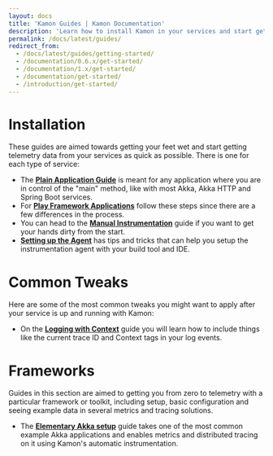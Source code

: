 ```yaml
---
layout: docs
title: 'Kamon Guides | Kamon Documentation'
description: 'Learn how to install Kamon in your services and start getting telemetry data out of it'
permalink: /docs/latest/guides/
redirect_from:
  - /docs/latest/guides/getting-started/
  - /documentation/0.6.x/get-started/
  - /documentation/1.x/get-started/
  - /documentation/get-started/
  - /introduction/get-started/
---
```


Installation
============

These guides are aimed towards getting your feet wet and start getting telemetry data from your services as quick as
possible. There is one for each type of service:

- The [**Plain Application Guide**][plain-app] is meant for any application where you are in control of the "main"
  method, like with most Akka, Akka HTTP and Spring Boot services.
- For [**Play Framework Applications**][play-app] follow these steps since there are a few differences in the process.
- You can head to the [**Manual Instrumentation**][manual-instrumentation] guide if you want to get your hands dirty
  from the start.
- [**Setting up the Agent**][setting-up-the-agent] has tips and tricks that can help you setup the instrumentation agent
  with your build tool and IDE.


Common Tweaks
=============

Here are some of the most common tweaks you might want to apply after your service is up and running with Kamon:

- On the [**Logging with Context**][logging-with-context] guide you will learn how to include things like the current
  trace ID and Context tags in your log events.


Frameworks
==========

Guides in this section are aimed to getting you from zero to telemetry with a particular framework or toolkit, including
setup, basic configuration and seeing example data in several metrics and tracing solutions.

- The [**Elementary Akka setup**][elementary-akka] guide takes one of the most common example Akka applications and
  enables metrics and distributed tracing on it using Kamon's automatic instrumentation.



[plain-app]: ./installation/plain-application/
[play-app]: ./installation/play-framework/
[manual-instrumentation]: ./installation/manual-instrumentation/
[logging-with-context]: ./common-tweaks/logging-with-context/

[getting-started]: ./getting-started/
[setting-up-the-agent]: ./installation/setting-up-the-agent/
[elementary-akka]: ./frameworks/elementary-akka-setup/